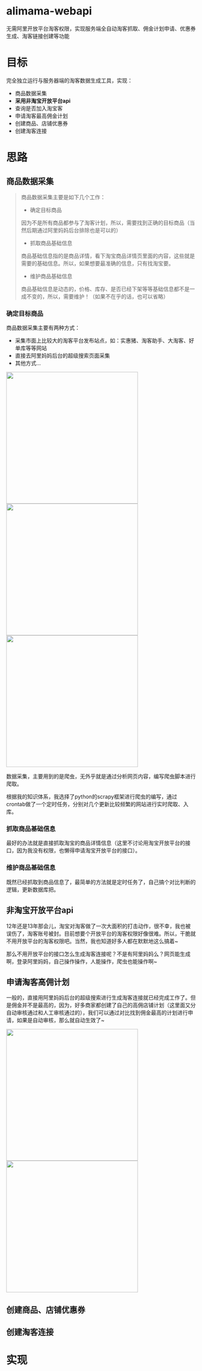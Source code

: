# alimama-webapi
无需阿里开放平台淘客权限，实现服务端全自动淘客抓取、佣金计划申请、优惠券生成、淘客链接创建等功能

# 目标

完全独立运行与服务器端的淘客数据生成工具，实现：

- 商品数据采集
- <b>采用非淘宝开放平台api</b>
- 查询是否加入淘宝客
- 申请淘客最高佣金计划
- 创建商品、店铺优惠券
- 创建淘客连接

# 思路

## 商品数据采集


> 商品数据采集主要是如下几个工作：
> 
> - 确定目标商品
> 
> 因为不是所有商品都参与了淘客计划，所以，需要找到正确的目标商品（当然后期通过阿里妈妈后台排除也是可以的）
>     
> - 抓取商品基础信息
> 
> 商品基础信息指的是商品详情，看下淘宝商品详情页里面的内容，这些就是需要的基础信息。所以，如果想要最准确的信息，只有找淘宝要。
> 
> - 维护商品基础信息
> 
> 商品基础信息是动态的，价格、库存、是否已经下架等等基础信息都不是一成不变的，所以，需要维护！（如果不在乎的话，也可以省略）


### 确定目标商品

商品数据采集主要有两种方式：

- 采集市面上比较大的淘客平台发布站点，如：实惠猪、淘客助手、大淘客、好单库等等网站
- 直接去阿里妈妈后台的超级搜索页面采集
- 其他方式...

<img width="350" src="https://github.com/poorevil/alimama-webapi/blob/master/readme_resource/dataoke.png"/>

<img width="350" src="https://github.com/poorevil/alimama-webapi/blob/master/readme_resource/shihuizhu.png"/>

<img width="350" src="https://github.com/poorevil/alimama-webapi/blob/master/readme_resource/alimama_search.png"/>

数据采集，主要用到的是爬虫，无外乎就是通过分析网页内容，编写爬虫脚本进行爬取。

根据我的知识体系，我选择了python的scrapy框架进行爬虫的编写，通过crontab做了一个定时任务，分别对几个更新比较频繁的网站进行实时爬取、入库。

### 抓取商品基础信息

最好的办法就是直接抓取淘宝的商品详情信息（这里不讨论用淘宝开放平台的接口，因为我没有权限，也懒得申请淘宝开放平台的接口）。

### 维护商品基础信息

既然已经抓取到商品信息了，最简单的方法就是定时任务了，自己搞个对比判断的逻辑，更新数据库把。


## 非淘宝开放平台api

12年还是13年那会儿，淘宝对淘客做了一次大面积的打击动作，很不幸，我也被误伤了，淘客账号被封。目前想要个开放平台的淘客权限好像很难。所以，干脆就不用开放平台的淘客权限吧。当然，我也知道好多人都在默默地这么搞着~

那么不用开放平台的接口怎么生成淘客连接呢？不是有阿里妈妈么？网页能生成啊，登录阿里妈妈，自己操作操作，人能操作，爬虫也能操作啊~

## 申请淘客高佣计划

一般的，直接用阿里妈妈后台的超级搜索进行生成淘客连接就已经完成工作了。但是佣金并不是最高的，因为，好多商家都创建了自己的高佣店铺计划（这里面又分自动审核通过和人工审核通过的），我们可以通过对比找到佣金最高的计划进行申请，如果是自动审核，那么就自动生效了~

<img width="350" src="https://github.com/poorevil/alimama-webapi/blob/master/readme_resource/yongjinjihua1.png"/>

<img width="350" src="https://github.com/poorevil/alimama-webapi/blob/master/readme_resource/yongjinjihua2.png"/>



## 创建商品、店铺优惠券

## 创建淘客连接


# 实现
